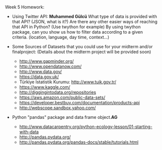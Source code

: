 Week 5 Homework:

* Using Twitter API: __Muhammed Gülcü__
What type of data is provided with that API? (JSON, what is it?)
Are there any other easier ways of reaching that API in Python? (Use twython for example)
By using twython package, can you show us how to filter data according to a given criteria.
(location, language, day time, context...)

* Some Sources of Datasets that you could use for your midterm and/or finalproject: 
(Details about the midterm project will be provided soon)

  * http://www.gapminder.org/
  * http://www.opendatanow.com/
  * http://www.data.gov/
  * https://data.gov.uk/
  * Türkiye İstatistik Kurumu: http://www.tuik.gov.tr/
  * https://www.kaggle.com/
  * http://diggingintodata.org/repositories
  * https://aws.amazon.com/public-data-sets/
  * https://developer.bestbuy.com/documentation/products-api
  * http://webscope.sandbox.yahoo.com/

* Python "pandas" package and data frame object.__AG__
  * http://www.datacarpentry.org/python-ecology-lesson/01-starting-with-data
  * http://pandas.pydata.org/
  * http://pandas.pydata.org/pandas-docs/stable/tutorials.html

